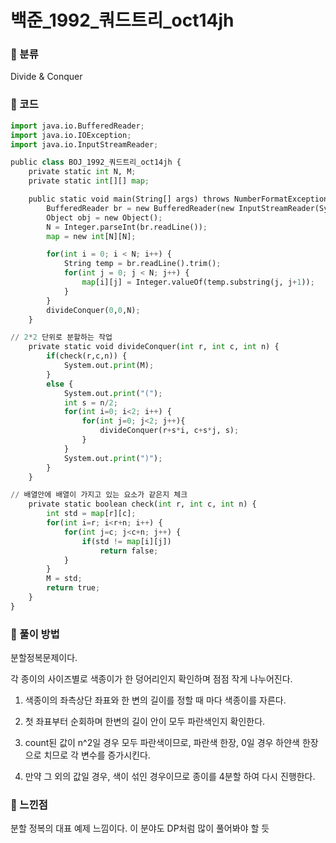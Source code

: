 # 백준_1992_쿼드트리_oct14jh

### &#127822; 분류

Divide & Conquer

### &#127822; 코드

```python
import java.io.BufferedReader;
import java.io.IOException;
import java.io.InputStreamReader;

public class BOJ_1992_쿼드트리_oct14jh {
	private static int N, M;
	private static int[][] map;

	public static void main(String[] args) throws NumberFormatException, IOException {
		BufferedReader br = new BufferedReader(new InputStreamReader(System.in));
		Object obj = new Object();
		N = Integer.parseInt(br.readLine());
		map = new int[N][N];

		for(int i = 0; i < N; i++) {
			String temp = br.readLine().trim();
			for(int j = 0; j < N; j++) {
				map[i][j] = Integer.valueOf(temp.substring(j, j+1));
			}
		}
		divideConquer(0,0,N);
	}

// 2*2 단위로 분할하는 작업
	private static void divideConquer(int r, int c, int n) {
		if(check(r,c,n)) {
			System.out.print(M);
		}
		else {
			System.out.print("(");
			int s = n/2;
			for(int i=0; i<2; i++) {
				for(int j=0; j<2; j++){
					divideConquer(r+s*i, c+s*j, s);
				}
			}
			System.out.print(")");
		}
	}

// 배열안에 배열이 가지고 있는 요소가 같은지 체크
	private static boolean check(int r, int c, int n) {
		int std = map[r][c];
		for(int i=r; i<r+n; i++) {
			for(int j=c; j<c+n; j++) {
				if(std != map[i][j])
					return false;
			}
		}
		M = std;
		return true;
	}
}
```

### &#127822; 풀이 방법

분할정복문제이다.

각 종이의 사이즈별로 색종이가 한 덩어리인지 확인하며 점점 작게 나누어진다.

1. 색종이의 좌측상단 좌표와 한 변의 길이를 정할 때 마다 색종이를 자른다.

2. 첫 좌표부터 순회하며 한변의 길이 안이 모두 파란색인지 확인한다.

3. count된 값이 n^2일 경우 모두 파란색이므로, 파란색 한장, 0일 경우 하얀색 한장으로 치므로 각 변수를 증가시킨다.

4. 만약 그 외의 값일 경우, 색이 섞인 경우이므로 종이를 4분할 하여 다시 진행한다.

### &#127822; 느낀점

분할 정복의 대표 예제 느낌이다. 이 분야도 DP처럼 많이 풀어봐야 할 듯
